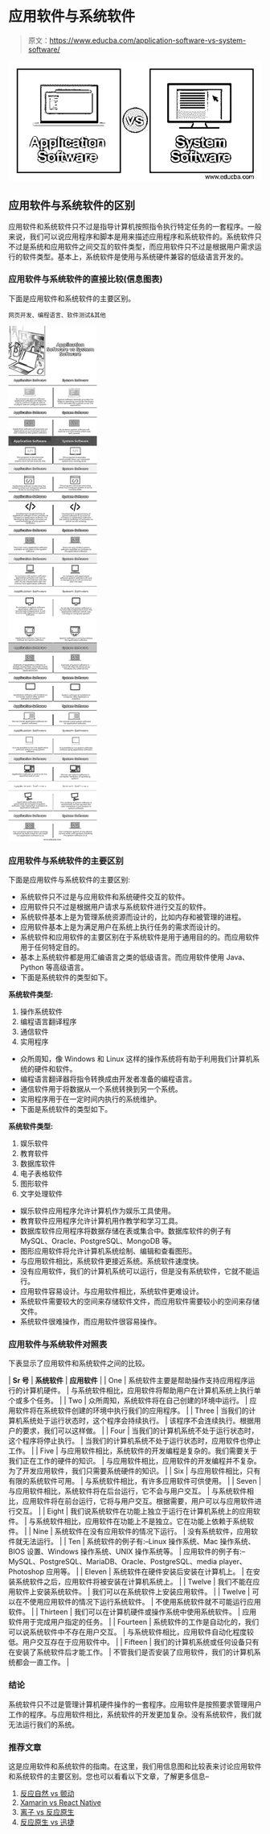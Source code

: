 # 应用软件与系统软件

> 原文：<https://www.educba.com/application-software-vs-system-software/>

![Application Software vs System Software](img/ab4ef59f9264588ed41cf0db46d93677.png)



## 应用软件与系统软件的区别

应用软件和系统软件只不过是指导计算机按照指令执行特定任务的一套程序。一般来说，我们可以说应用程序和脚本是用来描述应用程序和系统软件的。系统软件只不过是系统和应用软件之间交互的软件类型，而应用软件只不过是根据用户需求运行的软件类型。基本上，系统软件是使用与系统硬件兼容的低级语言开发的。

### 应用软件与系统软件的直接比较(信息图表)

下面是应用软件和系统软件的主要区别。

<small>网页开发、编程语言、软件测试&其他</small>

![Application-Software-vs-System-Software-info](img/29c7d2592f4026725a3c235168279604.png)



### 应用软件与系统软件的主要区别

下面是应用软件与系统软件的主要区别:

*   系统软件只不过是与应用软件和系统硬件交互的软件。
*   应用软件只不过是根据用户请求与系统软件进行交互的软件。
*   系统软件基本上是为管理系统资源而设计的，比如内存和被管理的进程。
*   应用软件基本上是为满足用户在系统上执行任务的需求而设计的。
*   系统软件和应用软件的主要区别在于系统软件是用于通用目的的。而应用软件用于任何特定目的。
*   基本上系统软件都是用汇编语言之类的低级语言。而应用软件使用 Java、Python 等高级语言。
*   下面是系统软件的类型如下。

**系统软件类型:**

1.  操作系统软件
2.  编程语言翻译程序
3.  通信软件
4.  实用程序

*   众所周知，像 Windows 和 Linux 这样的操作系统将有助于利用我们计算机系统的硬件和软件。
*   编程语言翻译器将指令转换成由开发者准备的编程语言。
*   通信软件用于将数据从一个系统转换到另一个系统。
*   实用程序用于在一定时间内执行的系统维护。
*   下面是系统软件的类型如下。

**系统软件类型:**

1.  娱乐软件
2.  教育软件
3.  数据库软件
4.  电子表格软件
5.  图形软件
6.  文字处理软件

*   娱乐软件应用程序允许计算机作为娱乐工具使用。
*   教育软件应用程序允许计算机用作教学和学习工具。
*   数据库软件应用程序将数据存储在表或集合中。数据库软件的例子有 MySQL、Oracle、PostgreSQL、MongoDB 等。
*   图形应用软件将允许计算机系统绘制、编辑和查看图形。
*   与应用软件相比，系统软件更接近系统。系统软件速度快。
*   没有应用软件，我们的计算机系统可以运行，但是没有系统软件，它就不能运行。
*   应用软件容易设计。与应用软件相比，系统软件更难设计。
*   系统软件需要较大的空间来存储软件文件，而应用软件需要较小的空间来存储文件。
*   系统软件很难操作，而应用软件很容易操作。

### 应用软件与系统软件对照表

下表显示了应用软件和系统软件之间的比较。

| **Sr 号** | **系统软件** | **应用软件** |
| One | 系统软件主要是帮助操作支持应用程序运行的计算机硬件。 | 与系统软件相比，应用软件将帮助用户在计算机系统上执行单个或多个任务。 |
| Two | 众所周知，系统软件将在自己创建的环境中运行。 | 应用软件将在系统软件创建的环境中执行我们的应用程序。 |
| Three | 当我们的计算机系统处于运行状态时，这个程序会持续执行。 | 该程序不会连续执行。根据用户的要求，我们可以这样做。 |
| Four | 当我们的计算机系统不处于运行状态时，这个程序将停止执行。 | 当我们的计算机系统不处于运行状态时，应用软件也停止工作。 |
| Five | 与应用软件相比，系统软件的开发编程是复杂的。我们需要关于我们正在工作的硬件的知识。 | 与应用软件相比，应用软件的开发编程并不复杂。为了开发应用软件，我们只需要系统硬件的知识。 |
| Six | 与应用软件相比，只有有限的系统软件可用。 | 与系统软件相比，有许多应用软件可供使用。 |
| Seven | 与应用软件相比，系统软件将在后台运行，它不会与用户交互。 | 与系统软件相比，应用软件将在前台运行，它将与用户交互。根据需要，用户可以与应用软件进行交互。 |
| Eight | 我们说系统软件在功能上独立于运行在计算机系统上的应用软件。 | 与系统软件相比，应用软件在功能上不是独立。它在功能上依赖于系统软件。 |
| Nine | 系统软件在没有应用软件的情况下运行。 | 没有系统软件，应用软件就无法运行。 |
| Ten | 系统软件的例子有:–Linux 操作系统、Mac 操作系统、BIOS 设置、Windows 操作系统、UNIX 操作系统等。 | 应用软件的例子有:–MySQL、PostgreSQL、MariaDB、Oracle、PostgreSQL、media player、Photoshop 应用等。 |
| Eleven | 系统软件在硬件安装后安装在计算机上。 | 在安装系统软件之后，应用软件将被安装在计算机系统上。 |
| Twelve | 我们不能在应用软件上安装系统软件。 | 我们可以在系统软件上安装应用软件。 |
| Twelve | 可以在不使用应用软件的情况下运行系统软件。 | 不使用系统软件就不可能运行应用软件。 |
| Thirteen | 我们可以在计算机硬件或操作系统中使用系统软件。 | 应用软件用于完成用户指定的任务。 |
| Fourteen | 系统软件的工作是自动化的，我们可以说系统软件中不存在用户交互。 | 与系统软件相比，应用软件自动化程度较低。用户交互存在于应用软件中。 |
| Fifteen | 我们的计算机系统或任何设备只有在安装了系统软件后才能工作。 | 不管我们是否安装了应用软件，我们的计算机系统都会一直工作。 |

### 结论

系统软件只不过是管理计算机硬件操作的一套程序。应用软件是按照要求管理用户工作的程序。与应用软件相比，系统软件的开发更加复杂。没有系统软件，我们就无法运行我们的系统。

### 推荐文章

这是应用软件和系统软件的指南。在这里，我们用信息图和比较表来讨论应用软件和系统软件的主要区别。您也可以看看以下文章，了解更多信息–

1.  [反应自然 vs 颤动](https://www.educba.com/react-native-vs-flutter/)
2.  [Xamarin vs React Native](https://www.educba.com/xamarin-vs-react-native/)
3.  [离子 vs 反应原生](https://www.educba.com/ionic-vs-react-native/)
4.  [反应原生 vs 迅捷](https://www.educba.com/react-native-vs-swift/)





